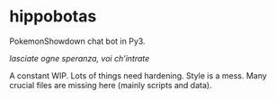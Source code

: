 # hippobotas
PokemonShowdown chat bot in Py3.


_lasciate ogne speranza, voi ch’intrate_


A constant WIP. Lots of things need hardening. Style is a mess. Many crucial files are missing here (mainly scripts and data).
